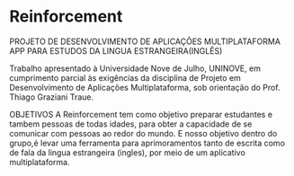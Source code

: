 # Reinforcement
PROJETO DE DESENVOLVIMENTO DE APLICAÇÕES MULTIPLATAFORMA APP PARA ESTUDOS DA LINGUA ESTRANGEIRA(INGLÊS)


Trabalho apresentado à Universidade Nove de Julho, UNINOVE, em cumprimento parcial às exigências da disciplina de Projeto em Desenvolvimento de Aplicações Multiplataforma, sob orientação do Prof. Thiago Graziani Traue.



OBJETIVOS
A Reinforcement tem como objetivo preparar estudantes e tambem pessoas de todas idades, para obter a capacidade de se comunicar com pessoas ao redor do mundo.
E nosso objetivo dentro do grupo,é levar uma ferramenta para aprimoramentos tanto de escrita como de fala da lingua estrangeira (ingles), por meio de um aplicativo multiplataforma.


